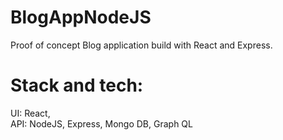 # BlogAppNodeJS
Proof of concept Blog application build with React and Express.

# Stack and tech:

UI: React,\
API: NodeJS, Express, Mongo DB, Graph QL
